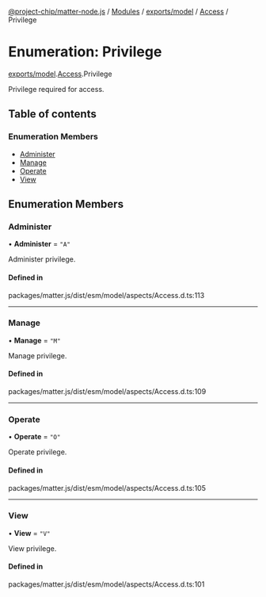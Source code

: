 [@project-chip/matter-node.js](../README.md) / [Modules](../modules.md) / [exports/model](../modules/exports_model.md) / [Access](../modules/exports_model.Access.md) / Privilege

# Enumeration: Privilege

[exports/model](../modules/exports_model.md).[Access](../modules/exports_model.Access.md).Privilege

Privilege required for access.

## Table of contents

### Enumeration Members

- [Administer](exports_model.Access.Privilege.md#administer)
- [Manage](exports_model.Access.Privilege.md#manage)
- [Operate](exports_model.Access.Privilege.md#operate)
- [View](exports_model.Access.Privilege.md#view)

## Enumeration Members

### Administer

• **Administer** = ``"A"``

Administer privilege.

#### Defined in

packages/matter.js/dist/esm/model/aspects/Access.d.ts:113

___

### Manage

• **Manage** = ``"M"``

Manage privilege.

#### Defined in

packages/matter.js/dist/esm/model/aspects/Access.d.ts:109

___

### Operate

• **Operate** = ``"O"``

Operate privilege.

#### Defined in

packages/matter.js/dist/esm/model/aspects/Access.d.ts:105

___

### View

• **View** = ``"V"``

View privilege.

#### Defined in

packages/matter.js/dist/esm/model/aspects/Access.d.ts:101
